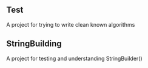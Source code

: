## Test
A project for trying to write clean known algorithms

## StringBuilding
A project for testing and understanding StringBuilder()
